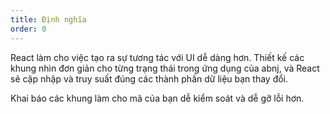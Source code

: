 ```yaml
---
title: Định nghĩa
order: 0
---
```

React làm cho việc tạo ra sự tương tác với UI dễ dàng hơn. Thiết kế các khung nhìn đơn giản cho từng trạng thái trong ứng dụng của abnj, và React sẽ cập nhập và truy suất đúng các thành phần dữ liệu bạn thay đổi.

Khai báo các khung làm cho mã của bạn dễ kiểm soát và dễ gỡ lỗi hơn.